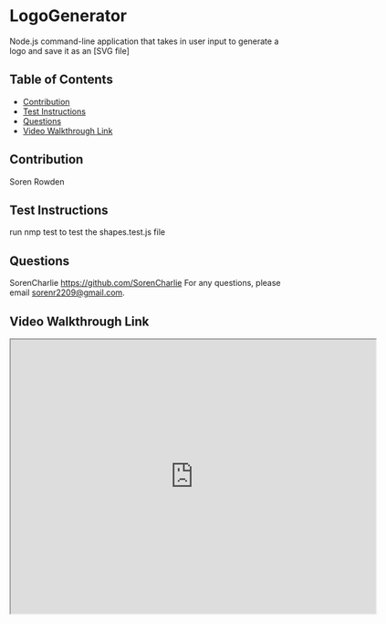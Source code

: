 # LogoGenerator
Node.js command-line application that takes in user input to generate a logo and save it as an [SVG file]

## Table of Contents
- [Contribution](#contribution)
- [Test Instructions](#test-instructions)
- [Questions](#questions)
- [Video Walkthrough Link](#video-walkthrough-link)

## Contribution
Soren Rowden

## Test Instructions
run nmp test to test the shapes.test.js file

## Questions
SorenCharlie https://github.com/SorenCharlie 
For any questions, please email sorenr2209@gmail.com.

## Video Walkthrough Link
<iframe src="https://drive.google.com/file/d/1yJpe0_TkDJk6AJA7xQSHdjVOQsMQyc6p/preview" width="640" height="480"></iframe>
